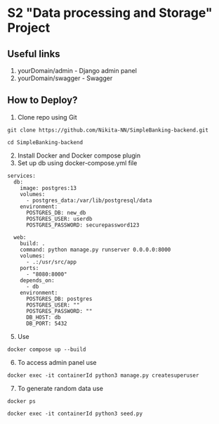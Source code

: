 # S2 "Data processing and Storage" Project
## Useful links
1. yourDomain/admin - Django admin panel
2. yourDomain/swagger - Swagger
   
## How to Deploy? 

1. Clone repo using Git
```
git clone https://github.com/Nikita-NN/SimpleBanking-backend.git
```
```
cd SimpleBanking-backend
```
2. Install Docker and Docker compose plugin
3. Set up db using docker-compose.yml file
```
services:
  db:
    image: postgres:13
    volumes:
      - postgres_data:/var/lib/postgresql/data
    environment:
      POSTGRES_DB: new_db
      POSTGRES_USER: userdb
      POSTGRES_PASSWORD: securepassword123

  web:
    build: .
    command: python manage.py runserver 0.0.0.0:8000
    volumes:
      - .:/usr/src/app
    ports:
      - "8080:8000"
    depends_on:
      - db
    environment:
      POSTGRES_DB: postgres
      POSTGRES_USER: ""
      POSTGRES_PASSWORD: ""
      DB_HOST: db
      DB_PORT: 5432
```
5. Use
```
docker compose up --build
```
6. To access admin panel use
```
docker exec -it containerId python3 manage.py createsuperuser
```
7. To generate random data use
```
docker ps
```

```
docker exec -it containerId python3 seed.py
```
